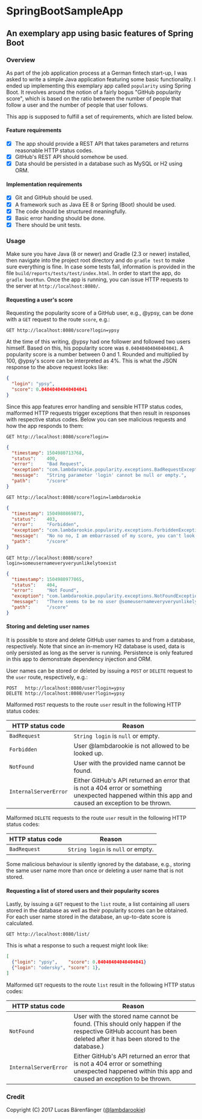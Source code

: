 # SpringBootSampleApp

## An exemplary app using basic features of Spring Boot

### Overview

As part of the job application process at a German fintech start-up, I was asked to write a simple Java application featuring some basic functionality. I ended up implementing this exemplary app called `popularity` using Spring Boot. It revolves around the notion of a fairly bogus "GitHub popularity score", which is based on the ratio between the number of people that follow a user and the number of people that user follows.

This app is supposed to fulfill a set of requirements, which are listed below.

#### Feature requirements
- [x] The app should provide a REST API that takes parameters and returns reasonable HTTP status codes.
- [x] GitHub's REST API should somehow be used.
- [x] Data should be persisted in a database such as MySQL or H2 using ORM.

#### Implementation requirements
- [x] Git and GitHub should be used.
- [x] A framework such as Java EE 8 or Spring (Boot) should be used.
- [x] The code should be structured meaningfully.
- [x] Basic error handing should be done.
- [x] There should be unit tests.

### Usage

Make sure you have Java (8 or newer) and Gradle (2.3 or newer) installed, then navigate into the project root directory and do `gradle test` to make sure everything is fine. In case some tests fail, information is provided in the file `build/reports/tests/test/index.html`. In order to start the app, do `gradle bootRun`. Once the app is running, you can issue HTTP requests to the server at `http://localhost:8080/`.

#### Requesting a user's score

Requesting the popularity score of a GitHub user, e.g., @ypsy, can be done with a `GET` request to the route `score`, e.g.:

````http
GET http://localhost:8080/score?login=ypsy
````

At the time of this writing, @ypsy had one follower and followed two users himself. Based on this, his popularity score was `0.04040404040404041`. A popularity score is a number between 0 and 1. Rounded and multiplied by 100, @ypsy's score can be interpreted as 4%. This is what the JSON response to the above request looks like:

````json
{
  "login": "ypsy",
  "score": 0.04040404040404041
}
````

Since this app features error handling and sensible HTTP status codes, malformed HTTP requests trigger exceptions that then result in responses with respective status codes. Below you can see malicious requests and how the app responds to them:

````http
GET http://localhost:8080/score?login=
````

````json
{
  "timestamp": 1504980713768,
  "status":    400,
  "error":     "Bad Request",
  "exception": "com.lambdarookie.popularity.exceptions.BadRequestException",
  "message":   "String parameter 'login' cannot be null or empty.",
  "path":      "/score"
}
````

````http
GET http://localhost:8080/score?login=lambdarookie
````

````json
{
  "timestamp": 1504980869873,
  "status":    403,
  "error":     "Forbidden",
  "exception": "com.lambdarookie.popularity.exceptions.ForbiddenException",
  "message":   "No no no, I am embarrassed of my score, you can't look it up.",
  "path":      "/score"
}
````

````http
GET http://localhost:8080/score?login=someusernameveryveryunlikelytoexist
````

````json
{
  "timestamp": 1504980977065,
  "status":    404,
  "error":     "Not Found",
  "exception": "com.lambdarookie.popularity.exceptions.NotFoundException",
  "message":   "There seems to be no user @someusernameveryveryunlikelytoexist.",
  "path":      "/score"
}
````

#### Storing and deleting user names

It is possible to store and delete GitHub user names to and from a database, respectively. Note that since an in-memory H2 database is used, data is only persisted as long as the server is running. Persistence is only featured in this app to demonstrate dependency injection and ORM.

User names can be stored or deleted by issuing a `POST` or `DELETE` request to the `user` route, respectively, e.g.:

````http
POST   http://localhost:8080/user?login=ypsy
DELETE http://localhost:8080/user?login=ypsy
````

Malformed `POST` requests to the route `user` result in the following HTTP status codes:

| HTTP status code      | Reason                                   |
| --------------------- | ---------------------------------------- |
| `BadRequest`          | `String login` is `null` or empty.       |
| `Forbidden`           | User @lambdarookie is not allowed to be looked up. |
| `NotFound`            | User with the provided name cannot be found. |
| `InternalServerError` | Either GitHub's API returned an error that is not a 404 error or something unexpected happened within this app and caused an exception to be thrown. |

Malformed `DELETE` requests to the route `user` result in the following HTTP status codes:

| HTTP status code | Reason                             |
| ---------------- | ---------------------------------- |
| `BadRequest`     | `String login` is `null` or empty. |

Some malicious behaviour is silently ignored by the database, e.g., storing the same user name more than once or deleting a user name that is not stored.

#### Requesting a list of stored users and their popularity scores

Lastly, by issuing a `GET` request to the `list` route, a list containing all users stored in the database as well as their popularity scores can be obtained. For each user name stored in the database, an up-to-date score is calculated.

````http
GET http://localhost:8080/list/
````

This is what a response to such a request might look like:

````json
[
  {"login": "ypsy",    "score": 0.04040404040404041}
  {"login": "odersky", "score": 1},
]
````

Malformed `GET` requests to the route `list` result in the following HTTP status codes:

| HTTP status code      | Reason                                   |
| --------------------- | ---------------------------------------- |
| `NotFound`            | User with the stored name cannot be found. (This should only happen if the respective GitHub account has been deleted after it has been stored to the database.) |
| `InternalServerError` | Either GitHub's API returned an error that is not a 404 error or something unexpected happened within this app and caused an exception to be thrown. |

### Credit

Copyright (C) 2017 Lucas Bärenfänger ([@lambdarookie](https://github.com/lambdarookie/))
